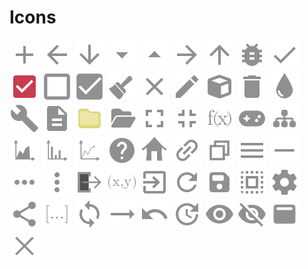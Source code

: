# Icons

[![Icon0](ic_add.svg)](ic_add.svg)
[![Icon1](ic_arrow_back.svg)](ic_arrow_back.svg)
[![Icon2](ic_arrow_downward.svg)](ic_arrow_downward.svg)
[![Icon3](ic_arrow_drop_down.svg)](ic_arrow_drop_down.svg)
[![Icon4](ic_arrow_drop_up.svg)](ic_arrow_drop_up.svg)
[![Icon5](ic_arrow_forward.svg)](ic_arrow_forward.svg)
[![Icon6](ic_arrow_upward.svg)](ic_arrow_upward.svg)
[![Icon7](ic_bug_report.svg)](ic_bug_report.svg)
[![Icon8](ic_check.svg)](ic_check.svg)
[![Icon9](ic_check_box.svg)](ic_check_box.svg)
[![Icon10](ic_check_off.svg)](ic_check_off.svg)
[![Icon11](ic_check_on.svg)](ic_check_on.svg)
[![Icon12](ic_clear.svg)](ic_clear.svg)
[![Icon13](ic_close.svg)](ic_close.svg)
[![Icon14](ic_create.svg)](ic_create.svg)
[![Icon15](ic_cube.svg)](ic_cube.svg)
[![Icon16](ic_delete.svg)](ic_delete.svg)
[![Icon17](ic_drop.svg)](ic_drop.svg)
[![Icon18](ic_edit_settings.svg)](ic_edit_settings.svg)
[![Icon19](ic_file.svg)](ic_file.svg)
[![Icon20](ic_folder.svg)](ic_folder.svg)
[![Icon21](ic_folder_open.svg)](ic_folder_open.svg)
[![Icon22](ic_fullscreen.svg)](ic_fullscreen.svg)
[![Icon23](ic_fullscreen_exit.svg)](ic_fullscreen_exit.svg)
[![Icon24](ic_function.svg)](ic_function.svg)
[![Icon25](ic_gamepad.svg)](ic_gamepad.svg)
[![Icon26](ic_graph.svg)](ic_graph.svg)
[![Icon27](ic_graph_area.svg)](ic_graph_area.svg)
[![Icon28](ic_graph_bar.svg)](ic_graph_bar.svg)
[![Icon29](ic_graph_line.svg)](ic_graph_line.svg)
[![Icon30](ic_help.svg)](ic_help.svg)
[![Icon31](ic_home.svg)](ic_home.svg)
[![Icon32](ic_link.svg)](ic_link.svg)
[![Icon33](ic_maximize.svg)](ic_maximize.svg)
[![Icon34](ic_menu.svg)](ic_menu.svg)
[![Icon35](ic_minimize.svg)](ic_minimize.svg)
[![Icon36](ic_more_horizontal.svg)](ic_more_horizontal.svg)
[![Icon37](ic_more_vertical.svg)](ic_more_vertical.svg)
[![Icon38](ic_output.svg)](ic_output.svg)
[![Icon39](ic_point.svg)](ic_point.svg)
[![Icon40](ic_quit.svg)](ic_quit.svg)
[![Icon41](ic_refresh.svg)](ic_refresh.svg)
[![Icon42](ic_save.svg)](ic_save.svg)
[![Icon43](ic_select_all.svg)](ic_select_all.svg)
[![Icon44](ic_settings.svg)](ic_settings.svg)
[![Icon45](ic_share.svg)](ic_share.svg)
[![Icon46](ic_slider.svg)](ic_slider.svg)
[![Icon47](ic_sync.svg)](ic_sync.svg)
[![Icon48](ic_trending_flat.svg)](ic_trending_flat.svg)
[![Icon49](ic_undo.svg)](ic_undo.svg)
[![Icon50](ic_update.svg)](ic_update.svg)
[![Icon51](ic_visibility.svg)](ic_visibility.svg)
[![Icon52](ic_visibility_off.svg)](ic_visibility_off.svg)
[![Icon53](ic_window.svg)](ic_window.svg)
[![Icon54](ic_xicon.svg)](ic_xicon.svg)


